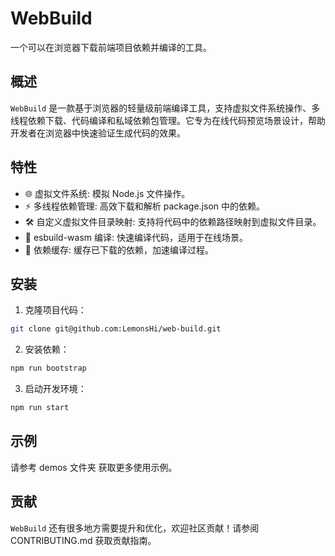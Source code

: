# WebBuild

一个可以在浏览器下载前端项目依赖并编译的工具。

## 概述

`WebBuild` 是一款基于浏览器的轻量级前端编译工具，支持虚拟文件系统操作、多线程依赖下载、代码编译和私域依赖包管理。它专为在线代码预览场景设计，帮助开发者在浏览器中快速验证生成代码的效果。

## 特性

- 🌐 虚拟文件系统: 模拟 Node.js 文件操作。
- ⚡ 多线程依赖管理: 高效下载和解析 package.json 中的依赖。
- 🛠️ 自定义虚拟文件目录映射: 支持将代码中的依赖路径映射到虚拟文件目录。
- 🚀 esbuild-wasm 编译: 快速编译代码，适用于在线场景。
- 📂 依赖缓存: 缓存已下载的依赖，加速编译过程。

## 安装

1. 克隆项目代码：

```bash
git clone git@github.com:LemonsHi/web-build.git
```

2. 安装依赖：

```bash
npm run bootstrap
```

3. 启动开发环境：

```bash
npm run start
```

## 示例

请参考 demos 文件夹 获取更多使用示例。

## 贡献

`WebBuild` 还有很多地方需要提升和优化，欢迎社区贡献！请参阅 CONTRIBUTING.md 获取贡献指南。
